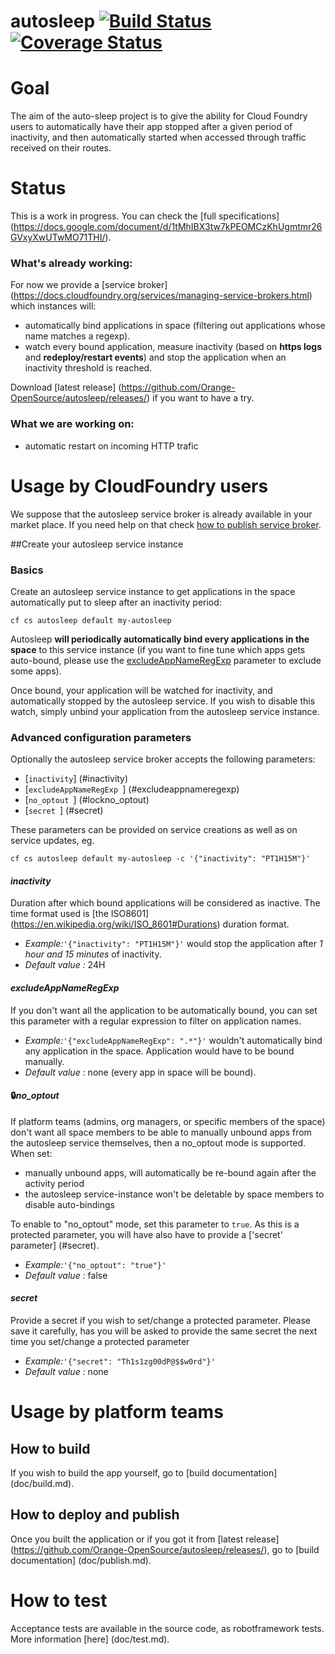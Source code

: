 # autosleep [![Build Status](https://travis-ci.org/Orange-OpenSource/autosleep.svg?branch=develop)](https://travis-ci.org/Orange-OpenSource/autosleep) [![Coverage Status](https://coveralls.io/repos/github/Orange-OpenSource/autosleep/badge.svg?branch=develop)](https://coveralls.io/github/Orange-OpenSource/autosleep?branch=develop)

# Goal
The aim of the auto-sleep project is to give the ability for Cloud Foundry users to automatically have their app stopped after a given period of inactivity, and then automatically started when accessed through traffic received on their routes.

# Status
This is a work in progress. 
You can check the [full specifications] (https://docs.google.com/document/d/1tMhIBX3tw7kPEOMCzKhUgmtmr26GVxyXwUTwMO71THI/).

### What's already working:
For now we provide a [service broker] (https://docs.cloudfoundry.org/services/managing-service-brokers.html) which instances will:
* automatically bind applications in space (filtering out applications whose name matches a regexp).
* watch every bound application, measure inactivity (based on **https logs** and **redeploy/restart events**) and stop the application when an inactivity threshold is reached.

Download [latest release] (https://github.com/Orange-OpenSource/autosleep/releases/) if you want to have a try.

### What we are working on:
* automatic restart on incoming HTTP trafic

# Usage by CloudFoundry users

We suppose that the autosleep service broker is already available in your market place. If you need help on that check [how to publish service broker](doc/publish.md).


##Create your autosleep service instance

### Basics

Create an autosleep service instance to get applications in the space automatically put to sleep after an inactivity period:

```
cf cs autosleep default my-autosleep
```

Autosleep **will periodically automatically bind every applications in the space** to this service instance (if you want to fine tune which apps gets auto-bound, please use the [excludeAppNameRegExp](#excludeappnameregexp) parameter to exclude some apps). 

Once bound, your application will be watched for inactivity, and automatically stopped by the autosleep service. If you wish to disable this watch, simply unbind your application from the autosleep service instance.

### Advanced configuration parameters

Optionally the autosleep service broker accepts the following parameters: 

- [```inactivity```] (#inactivity)
- [```excludeAppNameRegExp ```] (#excludeappnameregexp)
- [```no_optout ```] (#lockno_optout)
- [```secret ```] (#secret)

These parameters can be provided on service creations as well as on service updates, eg.

```
cf cs autosleep default my-autosleep -c '{"inactivity": "PT1H15M"}'
```

#### *inactivity* 
Duration after which bound applications will be considered as inactive. The time format used is [the ISO8601] (https://en.wikipedia.org/wiki/ISO_8601#Durations) duration format.

- *Example:*```'{"inactivity": "PT1H15M"}'``` 
 would stop the application after *1 hour and 15 minutes* of inactivity.
- *Default value :*  24H

#### *excludeAppNameRegExp* 
If you don't want all the application to be automatically bound, you can set this parameter with a regular expression to filter on application names.

- *Example:*```'{"excludeAppNameRegExp": ".*"}'``` 
 wouldn't automatically bind any application in the space. Application would have to be bound manually.
- *Default value :*  none (every app in space will be bound).


#### :lock:*no_optout* 

If platform teams (admins, org managers, or specific members of the space) don't want all space members to be able to manually unbound apps from the autosleep service themselves, then a no_optout mode is supported. When set:
* manually unbound apps, will automatically be re-bound again after the activity period
* the autosleep service-instance won't be deletable by space members to disable auto-bindings

To enable to "no_optout" mode, set this parameter to ``true``. As this is a protected parameter, you will have also have to provide a ['secret' parameter] (#secret). 

- *Example:*```'{"no_optout": "true"}'``` 
- *Default value :* false

#### *secret*
Provide a secret if you wish to set/change a protected parameter. Please save it carefully, has you will be asked to provide the same secret the next time you set/change a protected parameter

- *Example:*```'{"secret": "Th1s1zg00dP@$$w0rd"}'``` 
- *Default value :* none


# Usage by platform teams

## How to build
If you wish to build the app yourself, go to [build documentation] (doc/build.md).

## How to deploy and publish
Once you built the application or if you got it from [latest release] (https://github.com/Orange-OpenSource/autosleep/releases/), go to [build documentation] (doc/publish.md).

# How to test
Acceptance tests are available in the source code, as robotframework tests. More information [here] (doc/test.md).
